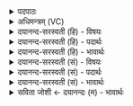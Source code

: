 <details><summary>पदपाठः</summary>

दे॒वः। दे॒वैः। वन॒स्पतिः॑। हिर॑ण्यवर्ण॒ इति॒ हिर॑ण्यऽवर्णः। अ॒श्विभ्या॒मित्य॒श्विऽभ्या॑म्। सर॑स्वत्या। सु॒पि॒प्प॒ल इति॑ सुऽपिप्प॒लः। इन्द्रा॑य। प॒च्य॒ते॒। मधु॑। ओजः॑। न। जू॒तिः। ऋ॒ष॒भः। न। भाम॑म्। वन॒स्पतिः॑। नः॒। दध॑त्। इ॒न्द्रि॒याणि॑। व॒सु॒वन॒ इति॑ वसु॒ऽवने॑। व॒सु॒धेय॒स्येति॑ वसु॒ऽधेय॑स्य। व्य॒न्तु॒। यज॑। ५६।
</details>

<details><summary>अधिमन्त्रम् (VC)</summary>

- अश्व्यादयो देवताः
- स्वस्त्यात्रेय ऋषिः
- निचृदत्यष्टिः
- गान्धारः
</details>

<details><summary>दयानन्द-सरस्वती (हि) - विषयः</summary>

फिर मनुष्य कैसे वर्त्तें, यह विषय अगले मन्त्र में कहा है ॥
</details>

<details><summary>दयानन्द-सरस्वती (हि) - पदार्थः</summary>

पदार्थान्वयभाषाः -  हे विद्वन् ! जैसे (अश्विभ्याम्) जल और बिजुली रूप आग से (देवैः) प्रकाश करनेवाले गुणों के साथ (देवः) प्रकाशमान (हिरण्यवर्णः) तेजःस्वरूप (वनस्पतिः) किरणों की रक्षा करनेवाला सूर्यलोक वा (सरस्वत्या) बढ़ती हुई नीति के साथ (सुपिप्पलः) सुन्दर फलोंवाला पीपल आदि वृक्ष (इन्द्राय) प्राणी के लिए (मधु) मीठा फल जैसे (पच्यते) पके वैसे पकता और सिद्ध होता वा (जूतिः) वेग (ओजः) जल को (न) जैसे (भामम्) तथा क्रोध को (ऋषभः) बलवान् प्राणी के (न) समान (वनस्पतिः) वट वृक्ष आदि (वसुधेयस्य) सब के आधार संसार के बीच (नः) हम लोगों के लिए (वसुवने) वा धन चाहनेवाले के लिए (इन्द्रियाणि) धनों को (दधत्) धारण कर रहा है, जैसे इन सब उक्त पदार्थों को ये सब (व्यन्तु) व्याप्त हों, वैसे तू सब व्यवहारों की (यज) सङ्गति किया कर ॥५६ ॥
</details>

<details><summary>दयानन्द-सरस्वती (हि) - भावार्थः</summary>

भावार्थभाषाः -  इस मन्त्र में उपमा और वाचकलुप्तोपमालङ्कार हैं। हे मनुष्यो ! तुम जैसे सूर्य वर्षा से और नदी अपने जल से वृक्षों की भलीभाँति रक्षा कर सब ओर से मीठे-मीठे फलों को उत्पन्न कराती है, वैसे सब के अर्थ सब वस्तु उत्पन्न करो और जैसे धार्मिक राजा दुष्ट पर क्रोध करता, वैसे दुष्टों के प्रति अप्रीति कर अच्छे उत्तम जनों में प्रेम को धारण करो ॥५६ ॥
</details>

<details><summary>दयानन्द-सरस्वती (सं) - विषयः</summary>

पुनर्मनुष्याः कथं वर्त्तेरन्नित्याह ॥
</details>

<details><summary>दयानन्द-सरस्वती (सं) - पदार्थः</summary>

पदार्थान्वयभाषाः -  हे विद्वन् ! यथाश्विभ्यां देवैः सह देवो हिरण्यवर्णो वनस्पतिः सरस्वत्या सुपिप्पला इन्द्राय मध्विव पच्यते जूतिरोजो न भाममृषभो न वनस्पतिर्वसुधेयस्य नो वसुवन इन्द्रियाणि दधद्यथैतानेतानि व्यन्तु तथा त्वं यज ॥५६ ॥
</details>

<details><summary>दयानन्द-सरस्वती (सं) - भावार्थः</summary>

भावार्थभाषाः -  अत्रोपमावाचकलुप्तोपमालङ्कारौ। हे मनुष्याः ! भवन्तो यथा सूर्यो वृष्ट्या नदी स्वजलेन च वृक्षान् संरक्ष्य मधुराणि फलानि जनयति तथा सर्वार्थं सर्वं वस्तु जनयन्तु यथा च धार्मिको राजा दुष्टाय क्रुध्यति तथा दुष्टान् प्रत्यप्रीतिं कृत्वा श्रेष्ठेषु प्रेम धरन्तु ॥५६ ॥
</details>

<details><summary>सविता जोशी ← दयानन्दः (म) - भावार्थः</summary>

भावार्थभाषाः -  या मंत्रात उपमा व वाचकलुप्तोपमालंकार आहेत. हे माणसांनो ! जसे सूर्य पर्जन्यरूपाने व नदी जलरूपाने वृक्षांचे रक्षण करतात व मधुर फळे उत्पन्न करतात. त्याप्रकारे तुम्हीही सर्वांसाठी सर्व वस्तू बनवा व जसा धार्मिक राजा दुष्टांवर क्रोध करतो तसे तुम्हीही दुष्टांवर क्रोध व उत्तम, श्रेष्ठ लोकांवर प्रेम करा.
</details>
